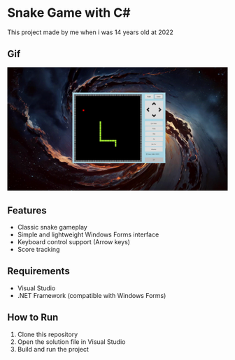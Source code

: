 # Snake Game with C#
This project made by me when i was 14 years old at 2022

## Gif
![Snake Game Gif](https://raw.githubusercontent.com/yavuzyazici/C-ile-YilanOyunu-SnakeGame/main/WinFormSnakeGame/WinFormSnakeGame/dosyalar/snake.gif)

## Features

- Classic snake gameplay  
- Simple and lightweight Windows Forms interface  
- Keyboard control support (Arrow keys)  
- Score tracking

## Requirements

- Visual Studio  
- .NET Framework (compatible with Windows Forms)

## How to Run

1. Clone this repository  
2. Open the solution file in Visual Studio  
3. Build and run the project
